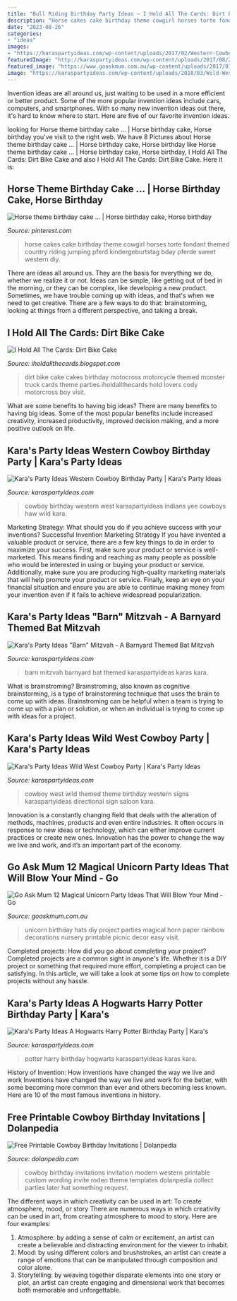 ```yaml
---
title: "Bull Riding Birthday Party Ideas ~ I Hold All The Cards: Dirt Bike Cake"
description: "Horse cakes cake birthday theme cowgirl horses torte fondant themed country riding jumping pferd kindergeburtstag bday pferde sweet western diy"
date: "2023-08-26"
categories:
- "ideas"
images:
- "https://karaspartyideas.com/wp-content/uploads/2017/02/Western-Cowboy-Birthday-Party-via-Karas-Party-Ideas-KarasPartyIdeas.com3_.jpeg"
featuredImage: "http://karaspartyideas.com/wp-content/uploads/2017/08/22Barn22-Mitzvah-A-Barnyard-Themed-Bat-MItzvah-via-Karas-Party-Ideas-KarasPartyIdeas.com11.jpg"
featured_image: "https://www.goaskmum.com.au/wp-content/uploads/2017/01/unicorn-hats.jpg"
image: "https://karaspartyideas.com/wp-content/uploads/2018/03/Wild-West-Cowboy-Party-via-Karas-Party-Ideas-KarasPartyIdeas.com19.jpeg"
---
```



Invention ideas are all around us, just waiting to be used in a more efficient or better product. Some of the more popular invention ideas include cars, computers, and smartphones. With so many new invention ideas out there, it's hard to know where to start. Here are five of our favorite invention ideas.

	

		
looking for Horse theme birthday cake … | Horse birthday cake, Horse birthday you've visit to the right web. We have 8 Pictures about Horse theme birthday cake … | Horse birthday cake, Horse birthday like Horse theme birthday cake … | Horse birthday cake, Horse birthday, I Hold All The Cards: Dirt Bike Cake and also I Hold All The Cards: Dirt Bike Cake. Here it is:
		
    
## Horse Theme Birthday Cake … | Horse Birthday Cake, Horse Birthday

<img loading=lazy src="https://i.pinimg.com/736x/fe/d6/24/fed624a636e05f487f4554caa805d17d--country-birthday-cowgirl-birthday.jpg" onerror="this.onerror=null;this.src='https://tse4.mm.bing.net/th?id=OIP.gCbj6-1lDdgznM9i6R3WjQHaJ4&amp;pid=15.1';" alt="Horse theme birthday cake … | Horse birthday cake, Horse birthday">

_Source: pinterest.com_

>horse cakes cake birthday theme cowgirl horses torte fondant themed country riding jumping pferd kindergeburtstag bday pferde sweet western diy. 

	

There are ideas all around us. They are the basis for everything we do, whether we realize it or not. Ideas can be simple, like getting out of bed in the morning, or they can be complex, like developing a new product. Sometimes, we have trouble coming up with ideas, and that's when we need to get creative. There are a few ways to do that: brainstorming, looking at things from a different perspective, and taking a break.

    
## I Hold All The Cards: Dirt Bike Cake

<img loading=lazy src="http://4.bp.blogspot.com/_Nv4WG-EgICU/S97T70rM47I/AAAAAAAAAR8/EjkOAmLIKno/s1600/DSC03701.JPG" onerror="this.onerror=null;this.src='https://tse2.mm.bing.net/th?id=OIP.t20Hb8cq5r-dv6N4fR9bpQHaLE&amp;pid=15.1';" alt="I Hold All The Cards: Dirt Bike Cake">

_Source: iholdallthecards.blogspot.com_

>dirt bike cake cakes birthday motocross motorcycle themed monster truck cards theme parties iholdallthecards hold lovers cody motorcross boy visit. 

	

What are some benefits to having big ideas?
There are many benefits to having big ideas. Some of the most popular benefits include increased creativity, increased productivity, improved decision making, and a more positive outlook on life.

    
## Kara&#039;s Party Ideas Western Cowboy Birthday Party | Kara&#039;s Party Ideas

<img loading=lazy src="https://karaspartyideas.com/wp-content/uploads/2017/02/Western-Cowboy-Birthday-Party-via-Karas-Party-Ideas-KarasPartyIdeas.com3_.jpeg" onerror="this.onerror=null;this.src='https://tse2.mm.bing.net/th?id=OIP.R5Yygcan_mhcQ9XsURkwXgHaLH&amp;pid=15.1';" alt="Kara&#039;s Party Ideas Western Cowboy Birthday Party | Kara&#039;s Party Ideas">

_Source: karaspartyideas.com_

>cowboy birthday western west karaspartyideas indians yee cowboys haw wild kara. 

	

Marketing Strategy: What should you do if you achieve success with your inventions?
Successful Invention Marketing Strategy
If you have invented a valuable product or service, there are a few key things to do in order to maximize your success. First, make sure your product or service is well-marketed. This means finding and reaching as many people as possible who would be interested in using or buying your product or service. Additionally, make sure you are producing high-quality marketing materials that will help promote your product or service. Finally, keep an eye on your financial situation and ensure you are able to continue making money from your invention even if it fails to achieve widespread popularization.

    
## Kara&#039;s Party Ideas &quot;Barn&quot; Mitzvah - A Barnyard Themed Bat Mitzvah

<img loading=lazy src="http://karaspartyideas.com/wp-content/uploads/2017/08/22Barn22-Mitzvah-A-Barnyard-Themed-Bat-MItzvah-via-Karas-Party-Ideas-KarasPartyIdeas.com11.jpg" onerror="this.onerror=null;this.src='https://tse4.mm.bing.net/th?id=OIP.AyXXMk56do7Nmf824eTaIAHaLH&amp;pid=15.1';" alt="Kara&#039;s Party Ideas &quot;Barn&quot; Mitzvah - A Barnyard Themed Bat Mitzvah">

_Source: karaspartyideas.com_

>barn mitzvah barnyard bat themed karaspartyideas karas kara. 

	

What is brainstroming?
Brainstroming, also known as cognitive brainstorming, is a type of brainstorming technique that uses the brain to come up with ideas. Brainstroming can be helpful when a team is trying to come up with a plan or solution, or when an individual is trying to come up with ideas for a project.

    
## Kara&#039;s Party Ideas Wild West Cowboy Party | Kara&#039;s Party Ideas

<img loading=lazy src="https://karaspartyideas.com/wp-content/uploads/2018/03/Wild-West-Cowboy-Party-via-Karas-Party-Ideas-KarasPartyIdeas.com19.jpeg" onerror="this.onerror=null;this.src='https://tse3.mm.bing.net/th?id=OIP.6XhqRYOjBwlzaZpV4BQjeAHaLG&amp;pid=15.1';" alt="Kara&#039;s Party Ideas Wild West Cowboy Party | Kara&#039;s Party Ideas">

_Source: karaspartyideas.com_

>cowboy west wild themed theme birthday western signs karaspartyideas directional sign saloon kara. 

	

Innovation is a constantly changing field that deals with the alteration of methods, machines, products and even entire industries. It often occurs in response to new ideas or technology, which can either improve current practices or create new ones. Innovation has the power to change the way we live and work, and it’s an important part of the economy.

    
## Go Ask Mum 12 Magical Unicorn Party Ideas That Will Blow Your Mind - Go

<img loading=lazy src="https://www.goaskmum.com.au/wp-content/uploads/2017/01/unicorn-hats.jpg" onerror="this.onerror=null;this.src='https://tse4.mm.bing.net/th?id=OIP.vhsw_pJp0QGbE2yBQejWogHaLD&amp;pid=15.1';" alt="Go Ask Mum 12 Magical Unicorn Party Ideas That Will Blow Your Mind - Go">

_Source: goaskmum.com.au_

>unicorn birthday hats diy project parties magical horn paper rainbow decorations nursery printable picnic decor easy visit. 

	

Completed projects: How did you go about completing your project?
Completed projects are a common sight in anyone's life. Whether it is a DIY project or something that required more effort, completing a project can be satisfying. In this article, we will take a look at some tips on how to complete projects without any hassle.

    
## Kara&#039;s Party Ideas A Hogwarts Harry Potter Birthday Party | Kara&#039;s

<img loading=lazy src="https://karaspartyideas.com/wp-content/uploads/2017/07/Hogwarts-Harry-Potter-Birthday-Party-via-Karas-Party-Ideas-KarasPartyIdeas.com5_.jpg" onerror="this.onerror=null;this.src='https://tse4.mm.bing.net/th?id=OIP.fv0nGlPnnZ-tiJdSGpUWawHaJ3&amp;pid=15.1';" alt="Kara&#039;s Party Ideas A Hogwarts Harry Potter Birthday Party | Kara&#039;s">

_Source: karaspartyideas.com_

>potter harry birthday hogwarts karaspartyideas karas kara. 

	

History of Invention: How inventions have changed the way we live and work
Inventions have changed the way we live and work for the better, with some becoming more common than ever and others becoming less known. Here are 10 of the most famous inventions in history.

    
## Free Printable Cowboy Birthday Invitations | Dolanpedia

<img loading=lazy src="http://www.dolanpedia.com/wp-content/uploads/2016/04/cowboy2.jpg" onerror="this.onerror=null;this.src='https://tse3.mm.bing.net/th?id=OIP.mzGQI4sOuVL_gS8ccYYiEgHaFj&amp;pid=15.1';" alt="Free Printable Cowboy Birthday Invitations | Dolanpedia">

_Source: dolanpedia.com_

>cowboy birthday invitations invitation modern western printable custom wording invite rodeo theme templates dolanpedia collect parties later hat something request. 

	

The different ways in which creativity can be used in art: To create atmosphere, mood, or story
There are numerous ways in which creativity can be used in art, from creating atmosphere to mood to story. Here are four examples:
1. Atmosphere: by adding a sense of calm or excitement, an artist can create a believable and distracting environment for the viewer to inhabit.
2. Mood: by using different colors and brushstrokes, an artist can create a range of emotions that can be manipulated through composition and color alone.
3. Storytelling: by weaving together disparate elements into one story or plot, an artist can create engaging and dimensional work that becomes both memorable and unforgettable.

